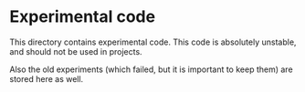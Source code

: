 # Experimental code

This directory contains experimental code.
This code is absolutely unstable, and should not be used in projects.

Also the old experiments (which failed, but it is important to keep them) are stored here as well.